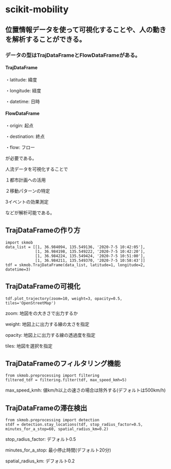 # scikit-mobility
## 位置情報データを使って可視化することや、人の動きを解析することができる。
### データの型はTrajDataFrameとFlowDataFrameがある。
#### TrajDataFrame

・latitude: 緯度

・longitude: 経度

・datetime: 日時

#### FlowDataFrame

・origin: 起点

・destination: 終点

・flow:  フロー

が必要である。

人流データを可視化することで

１都市計画への活用

２移動パターンの特定

3イベントの効果測定

などが解析可能である。

## TrajDataFrameの作り方

```
import skmob
data_list = [[1, 36.984094, 135.549136, '2020-7-5 10:42:05'], 
             [1, 36.984198, 135.549222, '2020-7-5 10:42:20'], 
             [1, 36.984224, 135.549424, '2020-7-5 10:51:00'], 
             [1, 36.984211, 135.549370, '2020-7-5 10:58:43']]
tdf = skmob.TrajDataFrame(data_list, latitude=1, longitude=2, datetime=3)

```
## TrajDataFrameの可視化
```
tdf.plot_trajectory(zoom=10, weight=3, opacity=0.5, tiles='OpenStreetMap')

```

zoom: 地図をの大きさで出力するか

weight: 地図上に出力する線の太さを指定

opacity: 地図上に出力する線の透過度を指定

tiles: 地図を選択を指定

## TrajDataFrameのフィルタリング機能
```
from skmob.preprocessing import filtering
filtered_tdf = filtering.filter(tdf, max_speed_kmh=5)
```
max_speed_kmh: 値km/h以上の速さの場合は除外する(デフォルトは500km/h)

## TrajDataFrameの滞在検出
```
from skmob.preprocessing import detection
stdf = detection.stay_locations(tdf, stop_radius_factor=0.5, minutes_for_a_stop=60, spatial_radius_km=0.2)
```
stop_radius_factor: デフォルト0.5

minutes_for_a_stop: 最小停止時間(デフォルト20分)

spatial_radius_km: デフォルト0.2
